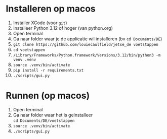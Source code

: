 # Installeren op macos

1. Installer XCode (voor `git`)
2. Installeer Python 3.12 of hoger (van python.org)
3. Open terminal
4. Ga naar folder waar je de applicatie wil installeren (bv `cd Documents/DE`)
5. `git clone https://github.com/louiecaulfield/jetse_de voetstappen`
6. `cd voetstappen`
7. `/Library/Frameworks/Python.framework/Versions/3.12/bin/python3 -m venv .venv`
8. `source .venv/bin/activate`
9. `pip install -r requirements.txt`
10. `./scripts/gui.py`

# Runnen (op macos)

1. Open terminal
2. Ga naar folder waar het is geinstalleer<br/>
   `cd Documents/DE/voetstappen`
3. `source .venv/bin/activate`
4. `./scripts/gui.py`
